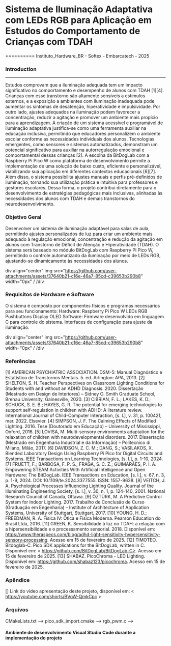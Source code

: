 
# Sistema de Iluminação Adaptativa com LEDs RGB para Aplicação em Estudos do Comportamento de Crianças com TDAH

==========
Instituto_Hardware_BR - Softex - Embarcatech - 2025

### Introduction
------------

Estudos comprovam que a iluminação adequada tem um impacto significativo no comportamento e desempenho de alunos com TDAH [1][4]. Crianças com esse transtorno são altamente sensíveis a estímulos externos, e a exposição a ambientes com iluminação inadequada pode aumentar os sintomas de desatenção, hiperatividade e impulsividade. Por outro lado, ajustes adequados na iluminação podem favorecer a concentração, reduzir a agitação e promover um ambiente mais propício para a aprendizagem.
A criação de um sistema acessível e programável de iluminação adaptativa justifica-se como uma ferramenta auxiliar na educação inclusiva, permitindo que educadores personalizem o ambiente escolar conforme as necessidades individuais dos alunos. Tecnologias emergentes, como sensores e sistemas automatizados, demonstram um potencial significativo para auxiliar na autorregulação emocional e comportamental dessas crianças [2].
A escolha da BitDogLab com a Raspberry Pi Pico W como plataforma de desenvolvimento permite a implementação de uma solução de baixo custo, eficiente e personalizável, viabilizando sua aplicação em diferentes contextos educacionais [6][7]. Além disso, o sistema possibilita ajustes manuais e perfis pré-definidos de iluminação, tornando sua utilização prática e intuitiva para professores e gestores escolares. Dessa forma, o projeto contribui diretamente para o desenvolvimento de estratégias pedagógicas mais inclusivas, alinhadas às necessidades dos alunos com TDAH e demais transtornos do neurodesenvolvimento.

### Objetivo Geral

Desenvolver um sistema de iluminação adaptável para salas de aula, permitindo ajustes personalizados de luz para criar um ambiente mais adequado à regulação emocional, concentração e redução da agitação em alunos com Transtorno de Déficit de Atenção e Hiperatividade (TDAH). O sistema será baseado no módulo BitDogLab com Raspberry Pi Pico W, permitindo o controle automatizado da iluminação por meio de LEDs RGB, ajustando-se dinamicamente às necessidades dos alunos.

div align="center"
img src="https://github.com/user-attachments/assets/37640b21-c16e-46a7-85cd-c39653b290b8" width="0px" /
/div

#### 

### Requisitos de Hardware e Software
O sistema é composto por componentes físicos e programas necessários para seu funcionamento:
Hardware:
Raspberry Pi Pico W
LEDs RGB
Pushbuttons
Display OLED
Software:
Firmware desenvolvido em linguagem C para controle do sistema.
Interfaces de configuração para ajuste da iluminação.


div align="center"
img src="https://github.com/user-attachments/assets/37640b21-c16e-46a7-85cd-c39653b290b8" width="0px" /
/div
#### 


### Referências

[1] AMERICAN PSYCHIATRIC ASSOCIATION. DSM-5: Manual Diagnóstico e Estatístico de Transtornos Mentais. 5. ed. Arlington: APA, 2013.
[2] SHELTON, S. H. Teacher Perspectives on Classroom Lighting Conditions for Students with and without an ADHD Diagnosis. 2020. Dissertação (Mestrado em Design de Interiores) – Sidney O. Smith Graduate School, Brenau University, Gainesville, 2020.
[3] CIBRIAN, F. L.; LAKES, K. D.; SCHUCK, S. E. B.; HAYES, G. R. The potential for emerging technologies to support self-regulation in children with ADHD: A literature review. International Journal of Child-Computer Interaction, [s. l.], v. 31, p. 100421, mar. 2022. Elsevier.
[4] SIMPSON, J. F. The Calming Effects of Modified Lighting. 2016. Tese (Doutorado em Educação) – University of Mississippi, Oxford, 2016.
[5] LOVISA, M. Multi-sensory environments adaptation for the relaxation of children with neurodevelopmental disorders. 2017. Dissertação (Mestrado em Engenharia Industrial e da Informação) – Politecnico di Milano, Milão, 2017.
[6] DAVIDSON, Z. C. M.; DANG, S.; VASILAKOS, X. Blended Laboratory Design Using Raspberry Pi Pico for Digital Circuits and Systems. IEEE Transactions on Learning Technologies, [s. l.], p. 1-10, 2024.
[7] FRUETT, F.; BARBOSA, F. P. S.; FRAGA, S. C. Z.; GUIMARÃES, P. I. A. Empowering STEAM Activities With Artificial Intelligence and Open Hardware: The BitDogLab. IEEE Transactions on Education, [s. l.], v. 67, n. 3, p. 1-9, 2024. DOI: 10.1109/te.2024.3377555. ISSN: 1557-9638.
[8] VEITCH, J. A. Psychological Processes Influencing Lighting Quality. Journal of the Illuminating Engineering Society, [s. l.], v. 30, n. 1, p. 124-140, 2001. National Research Council of Canada, Ottawa.
[9] ÖZTÜRK, M. A Predictive Control System for Indoor Lighting. 2017. Trabalho de Conclusão de Curso (Graduação em Engenharia) – Institute of Architecture of Application Systems, University of Stuttgart, Stuttgart, 2017.
[10] YOUNG, H. D.; FREEDMAN, R. A. Física IV: Ótica e Física Moderna. Pearson Education do Brasil Ltda, 2016.
[11] GREEN, K. Sensibilidade à luz no TDAH: a relação com a hipersensibilidade e o processamento sensorial. 2018. Disponível em: <https://www.theraspecs.com/blog/adhd-light-sensitivity-hypersensitivity-sensory-processing>. Acesso em 15 de fevereiro de 2025.
[12] TIMOTEO. Bitdoglab-C. Pico SDK applications for the BitDogLab, written in C. Disponível em: < https://github.com/BitDogLab/BitDogLab-C>. Acesso em 15 de fevereiro de 2025.
[13] SHABAZ. PicoChroma - LED Lighting. Disponível em: <https://github.com/shabaz123/picochroma>. Acesso em 15 de fevereiro de 2025.


### Apêndice
[] Link do vídeo apresentação deste projeto, disponível em: < https://youtube.com/shorts/BVoW-QmkCpc >  

### Arquivos 
CMakeLists.txt --> 
pico_sdk_import.cmake --> 
rgb_pwm.c --> 


#### Ambiente de desenvolvimento Visual Studio Code durante a implementação do projeto
